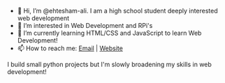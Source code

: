 - 👋 Hi, I’m @ehtesham-ali. I am a high school student deeply interested web development
- 👀 I’m interested in Web Development and RPi's
- 🌱 I’m currently learning HTML/CSS and JavaScript to learn Web Development!
- 📫 How to reach me: [Email](mailto:ehtesham.ali2006@gmail.com) | [Website](https://ali-ehtesham.carrd.co/)

I build small python projects but I'm slowly broadening my skills in web development!

<!---
ehtesham-ali/ehtesham-ali is a ✨ special ✨ repository because its `README.md` (this file) appears on your GitHub profile.
You can click the Preview link to take a look at your changes.
--->
